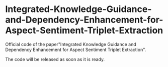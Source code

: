 # Integrated-Knowledge-Guidance-and-Dependency-Enhancement-for-Aspect-Sentiment-Triplet-Extraction
Official code of the paper"Integrated Knowledge Guidance and Dependency Enhancement for Aspect Sentiment Triplet Extraction".


The code will be released as soon as it is ready.
